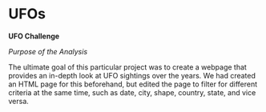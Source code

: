 # UFOs

**UFO Challenge**

*Purpose of the Analysis*

The ultimate goal of this particular project was to create a webpage that provides an in-depth look at UFO sightings over the years. We had created an HTML page for this beforehand, but edited the page to filter for different criteria at the same time, such as date, city, shape, country, state, and vice versa. 
